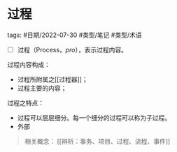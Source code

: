 # 过程

tags: #日期/2022-07-30 #类型/笔记 #类型/术语 


- [ ] 过程（Process，$pro$），表示过程内容。
 
过程内容构成：
- 过程所附属之[[过程器]]；
- 过程主要的内容；

过程之特点：
- 过程可以层层细分。每一个细分的过程可以称为子过程。
- 外部


> 相关概念：
> [[辨析：事务、项目、过程、流程、事件]]



